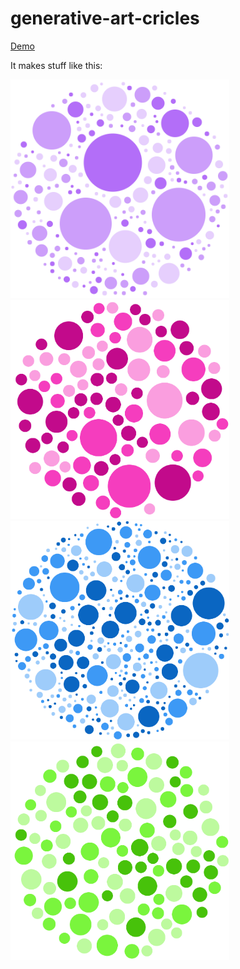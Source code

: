 # generative-art-cricles

[Demo](http://kuukienator.eu/generative-art-cricles/)

It makes stuff like this:

<div>
    <img src="/examples/circles_1.png" width="350">
    <img src="/examples/circles_2.png" width="350">
    <img src="/examples/circles_3.png" width="350">
    <img src="/examples/circles_4.png" width="350">
</div>
